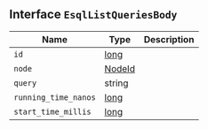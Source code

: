 ## Interface `EsqlListQueriesBody`

| Name | Type | Description |
| - | - | - |
| `id` | [long](./long.md) | &nbsp; |
| `node` | [NodeId](./NodeId.md) | &nbsp; |
| `query` | string | &nbsp; |
| `running_time_nanos` | [long](./long.md) | &nbsp; |
| `start_time_millis` | [long](./long.md) | &nbsp; |
